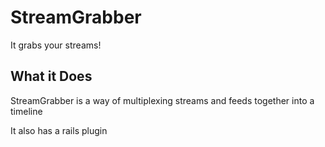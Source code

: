 StreamGrabber
=============

It grabs your streams!

What it Does
------------

StreamGrabber is a way of multiplexing streams and feeds together into a timeline

It also has a rails plugin
